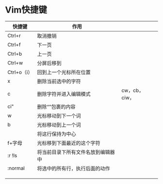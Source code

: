 # Vim快捷键

| 快捷键      | 作用                               |               |
| ----------- | ---------------------------------- | ------------- |
| Ctrl+r      | 取消撤销                           |               |
| Ctrl+f      | 下一页                             |               |
| Ctrl+b      | 上一页                             |               |
| Ctrl+w      | 分屏后移到                         |               |
| Ctrl+o（i） | 回到上一个光标所在位置             |               |
| x           | 删除当前选中的字符                 |               |
| c           | 删除字符并进入编辑模式             | cw，cb，ciw， |
| ci"         | 删除“”包裹的内容                   |               |
| w           | 光标移动到下一个词                 |               |
| b           | 光标移动到上一个词                 |               |
|             | 将这行保持为中心                   |               |
| f+字母      | 光标移到下面最近的这个字符         |               |
| :r !ls      | 将当前目录下所有文件名放到编辑器中 |               |
| :normal     | 将选中的所有行，执行后面的动作     |               |
|             |                                    |               |
|             |                                    |               |
|             |                                    |               |





